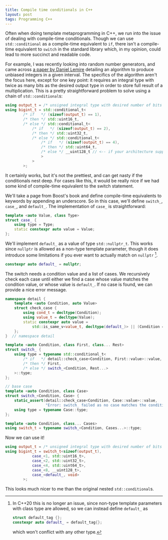 ```yaml
---
title: Compile time conditionals in C++
layout: post
tags: Programming C++
---
```


Often when doing template metaprogramming in C++, we run into the issue of dealing with compile-time conditionals. Though we can use `std::conditional` as a compile-time equivalent to `if`, there isn't a compile-time equivalent to `switch` in the standard library which, in my opinion, could lead to more succinct and readable code. <!-- read more -->

For example, I was recently looking into random number generators, and came across [a paper by Daniel Lemire](https://dl.acm.org/doi/10.1145/3230636) detailing an algorithm to produce unbiased integers in a given interval. The specifics of the algorithm aren't the focus here, except for one key point: it requires an integral type with twice as many bits as the desired output type in order to store full result of a multiplication. This is a pretty straightforward problem to solve using a chain of `std::conditional`s:

```c++
using output_t = /* unsigned integral type with desired number of bits */
using bigint_t = std::conditional_t<
        /* if   */ (sizeof(output_t) == 1),
        /* then */ std::uint16_t,
        /* else */ std::conditional_t<
            /* if   */ (sizeof(output_t) == 2),
            /* then */ std::uint32_t,
            /* else */ std::conditional_t<
                /* if   */ (sizeof(output_t) == 4),
                /* then */ std::uint64_t,
                /* else */ __uint128_t // <-- if your architecture supports it
                >
            >
        >;
```

It certainly works, but it's not the prettiest, and can get nasty if the conditionals nest deep. For cases like this, it would be really nice if we had some kind of compile-time equivalent to the switch statement.

We'll take a page from Boost's book and define compile-time equivalents to keywords by appending an underscore. So in this case, we'll define `switch_`, `case_`, and `default_`. The implementation of `case_` is straightforward:

```c++
template <auto Value, class Type>
struct case_ {
    using type = Type;
    static constexpr auto value = Value;
};
```

We'll implement `default_` as a value of type `std::nullptr_t`. This works since `nullptr` is allowed as a non-type template parameter, though it does introduce some limitations if you ever want to actually match on `nullptr` [^1].

<!-- markdownlint-disable code-block-style -->
[^1]:
    In C++20 this is no longer an issue, since non-type template parameters with class type are allowed, so we can instead define `default_` as

    ```c++
    struct default_tag {};
    constexpr auto default_ = default_tag{};
    ```
    
    which won't conflict with any other type.
<!-- markdownlint-enable code-block-style -->

```c++
constexpr auto default_ = nullptr;
```

The switch needs a condition value and a list of cases. We recursively check each case until either we find a case whose value matches the condition value, or whose value is `default_`. If no case is found, we can provide a nice error message.

```c++
namespace detail {
    template <auto Condition, auto Value>
    struct check_case {
        using cond_t = decltype(Condition);
        using value_t = decltype(Value);
        static constexpr auto value =
            std::is_same_v<value_t, decltype(default_)> || (Condition == Value);
    };
}  // namespace detail

template <auto Condition, class First, class... Rest>
struct switch_ {
    using type = typename std::conditional_t<
        /* if   */ detail::check_case<Condition, First::value>::value,
        /* then */ First,
        /* else */ switch_<Condition, Rest...>
    >::type;
};

// base case
template <auto Condition, class Case>
struct switch_<Condition, Case> {
    static_assert(detail::check_case<Condition, Case::value>::value,
                  "Error: switch_ failed as no case matches the condition value");
    using type = typename Case::type;
};

template <auto Condition, class... Cases>
using switch_t = typename switch_<Condition, Cases...>::type;
```

Now we can use it!

```c++
using output_t = /* unsigned integral type with desired number of bits */
using bigint_t = switch_t<sizeof(output_t),
            case_<1, std::uint16_t>,
            case_<2, std::uint32_t>,
            case_<4, std::uint64_t>,
            case_<8, __uint128_t>,
            case_<default_, void>
        >;
```

This looks much nicer to me than the original nested `std::conditional`s.
